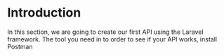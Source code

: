 # Introduction

In this section, we are going to create our first API using the Laravel framework. The tool you need in to order to see if your API works, install Postman